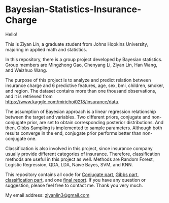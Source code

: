 # Bayesian-Statistics-Insurance-Charge

Hello! 

This is Ziyan Lin, a graduate student from Johns Hopkins University, majoring in applied math and statistics.

In this repository, there is a group project developed by Bayesian statistics. Group members are Mingzhong Gao, Chenyang Li, Ziyan Lin, Han Wang, and Weizhuo Wang.

The purpose of this project is to analyze and predict relation between insurance charge and 6 predictive features, age, sex, bmi, children, smoker, and region. The dataset contains more than one thousand observations, and it is retrieved from https://www.kaggle.com/mirichoi0218/insurance/data. 

The assumption of Bayesian approach is a linear regression relationship between the target and variables. Two different priors, conjugate and non-conjugate prior, are set to obtain corresponding posterior distributions. And then, Gibbs Sampling is implemented to sample parameters. Although both results converge in the end, conjugate prior performs better than non-conjugate one.

Classification is also involved in this project, since insurance company usually provide different categories of insurance. Therefore, classification methods are useful in this project as well. Methods are Random Forest, Logistic Regression, QDA, LDA, Naïve Bayes, SVM, and KNN.

This repository contains all code for [Conjugate part](), [Gibbs part](), [classification part](https://github.com/lzykaren/Bayesian-Statistics-Insurance-Charge/blob/master/Bayesian%20Project%20Classification%20Code.ipynb), and one [final report](https://github.com/lzykaren/Bayesian-Statistics-Insurance-Charge/blob/master/Bayesian%20Final%20Report.pdf). If you have any question or suggestion, please feel free to contact me. Thank you very much.

My email address: ziyanlin3@gmail.com
